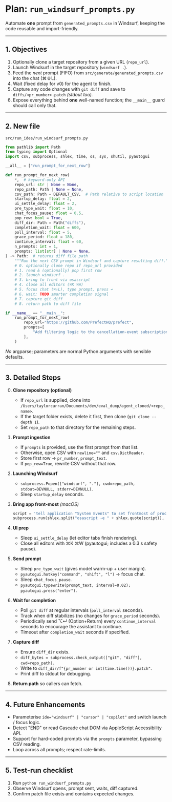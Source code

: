 # Plan: `run_windsurf_prompts.py`

Automate **one** prompt from `generated_prompts.csv` in Windsurf, keeping the code reusable and import-friendly.

---
## 1. Objectives

1. Optionally clone a target repository from a given URL (`repo_url`).
2. Launch Windsurf in the target repository (`windsurf .`).
3. Feed the *next* prompt (FIFO) from `src/generate/generated_prompts.csv` into the chat (⌘⇧L).
4. Wait (fixed delay for v0) for the agent to finish.
5. Capture any code changes with `git diff` and save to `diffs/<pr_number>.patch` *(stdout too).*
6. Expose everything behind **one** well-named function; the `__main__` guard should call only that.

---
## 2. New file

`src/run_ides/run_windsurf_prompts.py`

```python
from pathlib import Path
from typing import Optional
import csv, subprocess, shlex, time, os, sys, shutil, pyautogui

__all__ = ["run_prompt_for_next_row"]

def run_prompt_for_next_row(
    *,  # keyword-only API
    repo_url: str | None = None,
    repo_path: Path | None = None,
    csv_path: Path = DEFAULT_CSV,  # Path relative to script location
    startup_delay: float = 2,
    ui_settle_delay: float = 2,
    pre_type_wait: float = 10,
    chat_focus_pause: float = 0.5,
    pop_row: bool = True,
    diff_dir: Path = Path("diffs"),
    completion_wait: float = 600,
    poll_interval: float = 5,
    grace_period: float = 180,
    continue_interval: float = 60,
    n_prompts: int = 1,
    prompts: list[str] | None = None,
) -> Path:  # returns diff file path
    """Run the next CSV prompt in Windsurf and capture resulting diff."""
    # 0. optionally clone repo if repo_url provided
    # 1. read & (optionally) pop first row
    # 2. launch windsurf .
    # 3. bring to front via osascript
    # 4. close all editors (⌘K ⌘W)
    # 5. focus chat (⌘⇧L), type prompt, press ↩
    # 6. wait; TODO smarter completion signal
    # 7. capture git diff
    # 8. return path to diff file

if __name__ == "__main__":
    run_prompt_for_next_row(
        repo_url="https://github.com/PrefectHQ/prefect",
        prompts=[
            "Add filtering logic to the cancellation-event subscription so that each process runner first verifies that the incoming event's flow-run identifier (e.g., matching work_pool_id, deployment_id, or another runner-specific tag) corresponds to a run it launched, and only then executes PID lookup, on-cancellation hooks, and state updates—otherwise the runner should ignore the event entirely without mutating the flow run's state or emitting warnings. Implement any and all changes once you determine the right course of action. Do not ask for my approval or solicit my opinion until you have made the required code changes."
        ],
    )
```

*No* argparse; parameters are normal Python arguments with sensible defaults.

---
## 3. Detailed Steps

0. **Clone repository (optional)**
   - If `repo_url` is supplied, clone into `/Users/taylorcurran/Documents/dev/eval_dump/agent_cloned/<repo_name>`.
   - If the target folder exists, delete it first, then clone (`git clone --depth 1`).
   - Set `repo_path` to that directory for the remaining steps.

1. **Prompt ingestion**
   - If `prompts` is provided, use the first prompt from that list.
   - Otherwise, open CSV with `newline=""` and `csv.DictReader`.
   - Store first row → `pr_number`, `prompt_text`.
   - If `pop_row=True`, rewrite CSV without that row.

2. **Launching Windsurf**
   - `subprocess.Popen(["windsurf", "."], cwd=repo_path, stdout=DEVNULL, stderr=DEVNULL)`.
   - Sleep `startup_delay` seconds.

3. **Bring app front-most** *(macOS)*
   ```python
   script = 'tell application "System Events" to set frontmost of process "Windsurf" to true'
   subprocess.run(shlex.split("osascript -e " + shlex.quote(script)), stdout=DEVNULL, stderr=DEVNULL)
   ```

4. **UI prep**
   - Sleep `ui_settle_delay` (let editor tabs finish rendering).
   - Close all editors with ⌘K ⌘W (pyautogui; includes a 0.3 s safety pause).

5. **Send prompt**
   - Sleep `pre_type_wait` (gives model warm-up + user margin).
   - `pyautogui.hotkey("command", "shift", "l")` → focus chat.
   - Sleep `chat_focus_pause`.
   - `pyautogui.typewrite(prompt_text, interval=0.02); pyautogui.press("enter")`.

6. **Wait for completion**
   - Poll `git diff` at regular intervals (`poll_interval` seconds).
   - Track when diff stabilizes (no changes for `grace_period` seconds).
   - Periodically send ⌥↵ (Option+Return) every `continue_interval` seconds to encourage the assistant to continue.
   - Timeout after `completion_wait` seconds if specified.

7. **Capture diff**
   - Ensure `diff_dir` exists.
   - `diff_bytes = subprocess.check_output(["git", "diff"], cwd=repo_path)`.
   - Write to `diff_dir/f"{pr_number or int(time.time())}.patch"`.
   - Print diff to stdout for debugging.

8. **Return path** so callers can fetch.

---
## 4. Future Enhancements

- Parameterise `ide="windsurf" | "cursor" | "copilot"` and switch launch / focus logic.
- Detect "END" or read Cascade chat DOM via AppleScript Accessibility API.
- Support for hard-coded prompts via the `prompts` parameter, bypassing CSV reading.
- Loop across all prompts; respect rate-limits.

---
## 5. Test-run checklist

1. Run `python run_windsurf_prompts.py` 
2. Observe Windsurf opens, prompt sent, waits, diff captured.
3. Confirm patch file exists and contains expected changes.